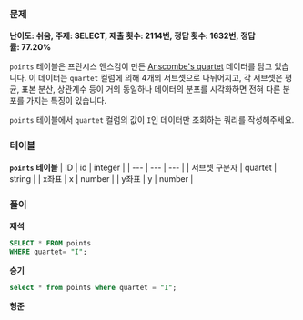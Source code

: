 ### 문제

**난이도: 쉬움, 주제: SELECT, 제출 횟수: 2114번, 정답 횟수: 1632번, 정답률: 77.20%**

`points` 테이블은 프란시스 앤스컴이 만든 [Anscombe's quartet](https://en.wikipedia.org/wiki/Anscombe%27s_quartet) 데이터를 담고 있습니다. 이 데이터는 `quartet` 컬럼에 의해 4개의 서브셋으로 나뉘어지고, 각 서브셋은 평균, 표본 분산, 상관계수 등이 거의 동일하나 데이터의 분포를 시각화하면 전혀 다른 분포를 가지는 특징이 있습니다.

`points` 테이블에서 `quartet` 컬럼의 값이 `I`인 데이터만 조회하는 쿼리를 작성해주세요.

### 테이블
**`points` 테이블**
| ID | id | integer |
| --- | --- | --- |
| 서브셋 구분자 | quartet | string |
| x좌표 | x | number |
| y좌표 | y | number |

### 풀이

**재석**

```sql
SELECT * FROM points
WHERE quartet= "I";
```

**승기**

```sql
select * from points where quartet = "I";

```

**형준**

```sql

```
